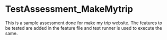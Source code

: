 # TestAssessment_MakeMytrip

 This is a sample assessment done for make my trip website. The features to be tested are added in the feature file and test runner is used to execute the same.
